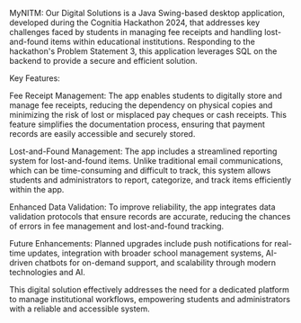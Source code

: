 MyNITM: Our Digital Solutions is a Java Swing-based desktop application, developed during the Cognitia Hackathon 2024, 
that addresses key challenges faced by students in managing fee receipts and handling lost-and-found items within educational institutions.
Responding to the hackathon's Problem Statement 3, this application leverages SQL on the backend to provide a secure and efficient solution.

Key Features:

Fee Receipt Management: The app enables students to digitally store and manage fee receipts, reducing the dependency on physical copies and minimizing the risk of lost or
misplaced pay cheques or cash receipts. This feature simplifies the documentation process, ensuring that payment records are easily accessible and securely stored.

Lost-and-Found Management: The app includes a streamlined reporting system for lost-and-found items. Unlike traditional email communications, 
which can be time-consuming and difficult to track, this system allows students and administrators to report, categorize, and track items efficiently within the app.

Enhanced Data Validation: To improve reliability, the app integrates data validation protocols that ensure records are accurate, 
reducing the chances of errors in fee management and lost-and-found tracking.

Future Enhancements: Planned upgrades include push notifications for real-time updates, 
integration with broader school management systems, AI-driven chatbots for on-demand support,
and scalability through modern technologies and AI.

This digital solution effectively addresses the need for a dedicated platform to manage institutional workflows,
empowering students and administrators with a reliable and accessible system.
